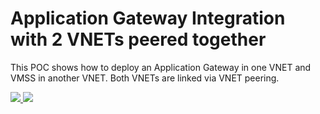 # Application Gateway Integration with 2 VNETs peered together

This POC shows how to deploy an Application Gateway in one VNET and VMSS in another VNET.  Both VNETs are linked via VNET peering.

<a href="https://portal.azure.com/#create/Microsoft.Template/uri/https%3A%2F%2Fraw.githubusercontent.com%2Fvplauzon%2Fapp-gateway%2Fmaster%2Fmulti-vnets-vmss-arm%2Fazuredeploy.json" target="_blank">
    <img src="http://azuredeploy.net/deploybutton.png"/>
</a>
<a href="http://armviz.io/#/?load=https%3A%2F%2Fraw.githubusercontent.com%2Fvplauzon%2Fapp-gateway%2Fmaster%2Fmulti-vnets-vmss-arm%2Fazuredeploy.json" target="_blank">
    <img src="http://armviz.io/visualizebutton.png"/>
</a>

